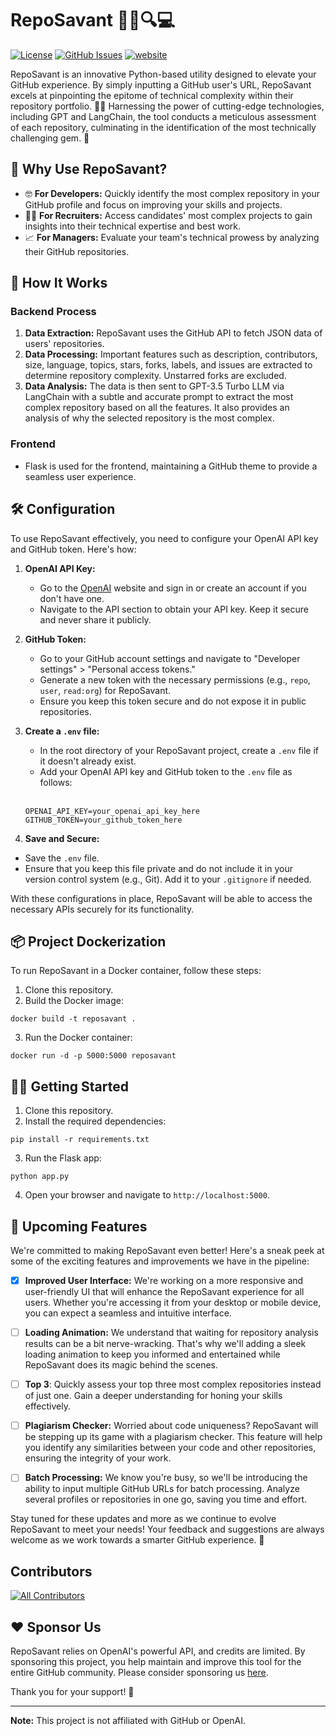 # RepoSavant 🕵️‍♂️🔍💻

[![License](https://img.shields.io/badge/license-MIT-blue.svg)](https://github.com/kartikeymish/RepoSavant/blob/main/LICENSE)
[![GitHub Issues](https://img.shields.io/github/issues/kartikeymish/RepoSavant.svg)](https://github.com/kartikeymish/RepoSavant/issues)
<a href="https://reposavant.onrender.com">
        <img alt="website" src="https://img.shields.io/website/http/huggingface.co/docs/transformers/index.svg?down_color=red&down_message=offline&up_message=online">
</a>
<!--[![GitHub Stars](https://img.shields.io/github/stars/kartikeymish/RepoSavant.svg)](https://github.com/kartikeymish/RepoSavant/stargazers)
[![GitHub Forks](https://img.shields.io/github/forks/kartikeymish/RepoSavant.svg)](https://github.com/kartikeymish/RepoSavant/issues)-->

RepoSavant is an innovative Python-based utility designed to elevate your GitHub experience. By simply inputting a GitHub user's URL, RepoSavant excels at pinpointing the epitome of technical complexity within their repository portfolio. 🕵️‍♂️ Harnessing the power of cutting-edge technologies, including GPT and LangChain, the tool conducts a meticulous assessment of each repository, culminating in the identification of the most technically challenging gem. 💎

## 🌟 Why Use RepoSavant?

- 🤓 **For Developers:** Quickly identify the most complex repository in your GitHub profile and focus on improving your skills and projects.
- 🕵️‍♀️ **For Recruiters:** Access candidates' most complex projects to gain insights into their technical expertise and best work.
- 📈 **For Managers:** Evaluate your team's technical prowess by analyzing their GitHub repositories.

## 🧐 How It Works

### Backend Process

1. **Data Extraction:** RepoSavant uses the GitHub API to fetch JSON data of users' repositories.
2. **Data Processing:** Important features such as description, contributors, size, language, topics, stars, forks, labels, and issues are extracted to determine repository complexity. Unstarred forks are excluded.
3. **Data Analysis:** The data is then sent to GPT-3.5 Turbo LLM via LangChain with a subtle and accurate prompt to extract the most complex repository based on all the features. It also provides an analysis of why the selected repository is the most complex.

### Frontend

- Flask is used for the frontend, maintaining a GitHub theme to provide a seamless user experience.

## 🛠️ Configuration

To use RepoSavant effectively, you need to configure your OpenAI API key and GitHub token. Here's how:

1. **OpenAI API Key:**
   - Go to the [OpenAI](https://platform.openai.com/account/api-keys) website and sign in or create an account if you don't have one.
   - Navigate to the API section to obtain your API key. Keep it secure and never share it publicly.

2. **GitHub Token:**
   - Go to your GitHub account settings and navigate to "Developer settings" > "Personal access tokens."
   - Generate a new token with the necessary permissions (e.g., `repo`, `user`, `read:org`) for RepoSavant.
   - Ensure you keep this token secure and do not expose it in public repositories.

3. **Create a `.env` file:**
   - In the root directory of your RepoSavant project, create a `.env` file if it doesn't already exist.
   - Add your OpenAI API key and GitHub token to the `.env` file as follows:
   <br>
   
    ```.env[]
    OPENAI_API_KEY=your_openai_api_key_here
    GITHUB_TOKEN=your_github_token_here
    ```
4. **Save and Secure:**
- Save the `.env` file.
- Ensure that you keep this file private and do not include it in your version control system (e.g., Git). Add it to your `.gitignore` if needed.

With these configurations in place, RepoSavant will be able to access the necessary APIs securely for its functionality.

## 📦 Project Dockerization

To run RepoSavant in a Docker container, follow these steps:

1. Clone this repository.
2. Build the Docker image:
```bash[]
docker build -t reposavant .
```
3. Run the Docker container:
```bash[]
docker run -d -p 5000:5000 reposavant
```

## 🏃‍♂️ Getting Started

1. Clone this repository.
2. Install the required dependencies:
```bash[]
pip install -r requirements.txt
```
3. Run the Flask app:
```bash[]
python app.py
``` 
 4. Open your browser and navigate to `http://localhost:5000`.

## 🚀 Upcoming Features

We're committed to making RepoSavant even better! Here's a sneak peek at some of the exciting features and improvements we have in the pipeline:

- [x] **Improved User Interface:** We're working on a more responsive and user-friendly UI that will enhance the RepoSavant experience for all users. Whether you're accessing it from your desktop or mobile device, you can expect a seamless and intuitive interface.

- [ ] **Loading Animation:** We understand that waiting for repository analysis results can be a bit nerve-wracking. That's why we'll adding a sleek loading animation to keep you informed and entertained while RepoSavant does its magic behind the scenes.

- [ ] **Top 3**: Quickly assess your top three most complex repositories instead of just one. Gain a deeper understanding for honing your skills effectively.

- [ ] **Plagiarism Checker:** Worried about code uniqueness? RepoSavant will be stepping up its game with a plagiarism checker. This feature will help you identify any similarities between your code and other repositories, ensuring the integrity of your work.

- [ ] **Batch Processing:** We know you're busy, so we'll be introducing the ability to input multiple GitHub URLs for batch processing. Analyze several profiles or repositories in one go, saving you time and effort.


Stay tuned for these updates and more as we continue to evolve RepoSavant to meet your needs! Your feedback and suggestions are always welcome as we work towards a smarter GitHub experience. 🌟


## Contributors

<!-- ALL-CONTRIBUTORS-LIST:START - Do not remove or modify this section -->
<!-- prettier-ignore-start -->
<!-- markdownlint-disable -->
[![All Contributors](https://img.shields.io/github/all-contributors/projectOwner/projectName?color=ee8449&style=flat-square)](#contributors)
<!-- markdownlint-restore -->
<!-- prettier-ignore-end -->

<!-- ALL-CONTRIBUTORS-LIST:END -->

## ❤️ Sponsor Us

RepoSavant relies on OpenAI's powerful API, and credits are limited. By sponsoring this project, you help maintain and improve this tool for the entire GitHub community. Please consider sponsoring us [here](https://github.com/sponsors/KartikeyMish).

Thank you for your support! 🙏

---

**Note:** This project is not affiliated with GitHub or OpenAI.

